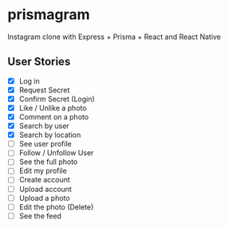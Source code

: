 # prismagram
Instagram clone with Express + Prisma + React and React Native


## User Stories
- [X] Log in 
- [X] Request Secret
- [X] Confirm Secret (Login)
- [X] Like / Unlike a photo
- [X] Comment on a photo
- [X] Search by user
- [X] Search by location
- [ ] See user profile
- [ ] Follow / Unfollow User
- [ ] See the full photo
- [ ] Edit my profile
- [ ] Create account
- [ ] Upload account
- [ ] Upload a photo
- [ ] Edit the photo (Delete) 
- [ ] See the feed